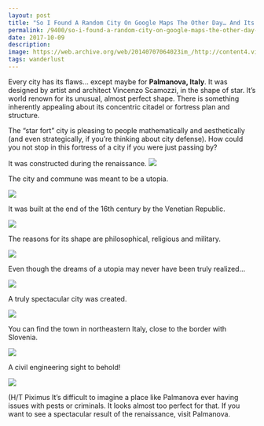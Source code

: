 ```yaml
---
layout: post
title: "So I Found A Random City On Google Maps The Other Day… And Its Unknown Secret Is AWESOME."
permalink: /9400/so-i-found-a-random-city-on-google-maps-the-other-day-and-its-unknown-secret-is-awesome/
date: 2017-10-09
description: 
image: https://web.archive.org/web/20140707064023im_/http://content4.viralnova.com/wp-content/uploads/2014/06/palmanova.jpg
tags: wanderlust
---
```



Every city has its flaws… except maybe for **Palmanova, Italy**. It was designed by artist and architect Vincenzo Scamozzi, in the shape of star. It’s world renown for its unusual, almost perfect shape. There is something inherently appealing about its concentric citadel or fortress plan and structure.

The “star fort” city is pleasing to people mathematically and aesthetically (and even strategically, if you’re thinking about city defense). How could you not stop in this fortress of a city if you were just passing by?

It was constructed during the renaissance.
![](https://web.archive.org/web/20140707064023im_/http://content4.viralnova.com/wp-content/uploads/2014/06/palmanova.jpg)

 
The city and commune was meant to be a utopia.

![](https://web.archive.org/web/20140707062838im_/http://content4.viralnova.com/wp-content/uploads/2014/06/palmanova2.jpg)

 
It was built at the end of the 16th century by the Venetian Republic.

![](https://web.archive.org/web/20140707065806im_/http://content4.viralnova.com/wp-content/uploads/2014/06/palmanova3.jpg)

 

 
The reasons for its shape are philosophical, religious and military.

![](https://web.archive.org/web/20140707055816im_/http://content4.viralnova.com/wp-content/uploads/2014/06/palmanova5.jpg)
 

 
Even though the dreams of a utopia may never have been truly realized…

![](https://web.archive.org/web/20140707044107im_/http://content4.viralnova.com/wp-content/uploads/2014/06/palmanova8.jpg)

 
A truly spectacular city was created.

![](https://web.archive.org/web/20140707063915im_/http://content4.viralnova.com/wp-content/uploads/2014/06/palmanova10.jpg)
 

 
You can find the town in northeastern Italy, close to the border with Slovenia.

![](https://web.archive.org/web/20140707105532im_/http://content4.viralnova.com/wp-content/uploads/2014/06/palmanova12.jpg)
 

 
A civil engineering sight to behold!

![](https://web.archive.org/web/20140707044618im_/http://content4.viralnova.com/wp-content/uploads/2014/06/palmanova14.jpg)

 
(H/T Piximus It’s difficult to imagine a place like Palmanova ever having issues with pests or criminals. It looks almost too perfect for that. If you want to see a spectacular result of the renaissance, visit Palmanova.
